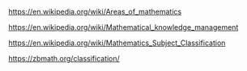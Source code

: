 

https://en.wikipedia.org/wiki/Areas_of_mathematics

https://en.wikipedia.org/wiki/Mathematical_knowledge_management

https://en.wikipedia.org/wiki/Mathematics_Subject_Classification

https://zbmath.org/classification/
